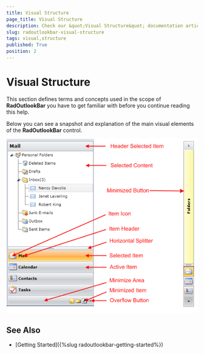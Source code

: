 ```yaml
---
title: Visual Structure
page_title: Visual Structure
description: Check our &quot;Visual Structure&quot; documentation article for the RadOutlookBar {{ site.framework_name }} control.
slug: radoutlookbar-visual-structure
tags: visual,structure
published: True
position: 2
---
```


# Visual Structure

This section defines terms and concepts used in the scope of __RadOutlookBar__ you have to get familiar with before  you continue reading this help.

Below you can see a snapshot and explanation of the main visual elements of the __RadOutlookBar__ control.

![outlook visuals](images/outlook_visuals.png)

## See Also
 * [Getting Started]({%slug radoutlookbar-getting-started%})